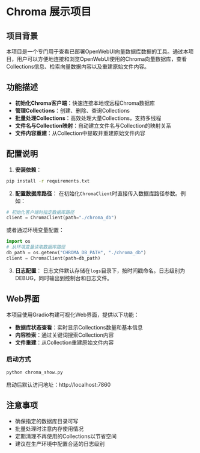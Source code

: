 # Chroma 展示项目

## 项目背景

本项目是一个专门用于查看已部署OpenWebUI向量数据库数据的工具。通过本项目，用户可以方便地连接和浏览OpenWebUI使用的Chroma向量数据库，查看Collections信息、检索向量数据内容以及重建原始文件内容。

## 功能描述

- **初始化Chroma客户端**：快速连接本地或远程Chroma数据库
- **管理Collections**：创建、删除、查询Collections
- **批量处理Collections**：高效处理大量Collections，支持多线程
- **文件名与Collection映射**：自动建立文件名与Collection的映射关系
- **文件内容重建**：从Collection中提取并重建原始文件内容

## 配置说明

1. **安装依赖**：
```bash
pip install -r requirements.txt
```

2. **配置数据库路径**：
在初始化`ChromaClient`时直接传入数据库路径参数。例如：
```python
# 初始化客户端时指定数据库路径
client = ChromaClient(path="./chroma_db")
```

或者通过环境变量配置：
```python
import os
# 从环境变量读取数据库路径
db_path = os.getenv("CHROMA_DB_PATH", "./chroma_db")
client = ChromaClient(path=db_path)
```

3. **日志配置**：
日志文件默认存储在`logs`目录下，按时间戳命名。日志级别为DEBUG，同时输出到控制台和日志文件。


## Web界面

本项目使用Gradio构建可视化Web界面，提供以下功能：

- **数据库状态查看**：实时显示Collections数量和基本信息
- **内容检索**：通过关键词搜索Collection内容
- **文件重建**：从Collection重建原始文件内容

### 启动方式

```bash
python chroma_show.py
```

启动后默认访问地址：http://localhost:7860

## 注意事项

- 确保指定的数据库目录可写
- 批量处理时注意内存使用情况
- 定期清理不再使用的Collections以节省空间
- 建议在生产环境中配置合适的日志级别